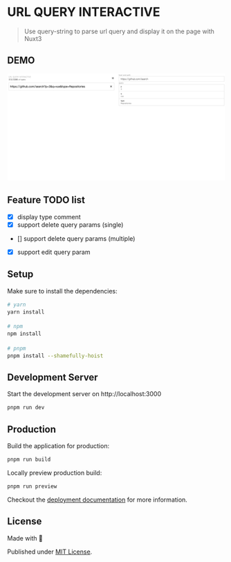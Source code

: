 # URL QUERY INTERACTIVE 

> Use query-string to parse url query and display it on the page with Nuxt3

## DEMO
![demo](https://github.com/ChuHoMan/url-query-interactive/blob/main/examples/demo.png)

## Feature TODO list
- [x] display type comment
- [x] support delete query params (single)
- [] support delete query params (multiple)
- [x] support edit query param
## Setup

Make sure to install the dependencies:

```bash
# yarn
yarn install

# npm
npm install

# pnpm
pnpm install --shamefully-hoist
```

## Development Server

Start the development server on http://localhost:3000

```bash
pnpm run dev
```

## Production

Build the application for production:

```bash
pnpm run build
```

Locally preview production build:

```bash
pnpm run preview
```

Checkout the [deployment documentation](https://v3.nuxtjs.org/docs/deployment) for more information.

## License

Made with 💙

Published under [MIT License](./LICENSE).